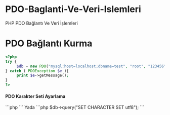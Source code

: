 # PDO-Baglanti-Ve-Veri-Islemleri
PHP PDO Bağlantı Ve Veri İşlemleri

<h1>PDO Bağlantı Kurma</h1>

```php
<?php
try {
     $db = new PDO("mysql:host=localhost;dbname=test", "root", "123456");
} catch ( PDOException $e ){
     print $e->getMessage();
}
?>
```

<h4>PDO Karakter Seti Ayarlama</h4>
```php
<?php
$db = new PDO("mysql:host=localhost;dbname=test;charset=utf8", "root", "123456");
?>
```
Yada
```php
$db->query("SET CHARACTER SET utf8");
```
